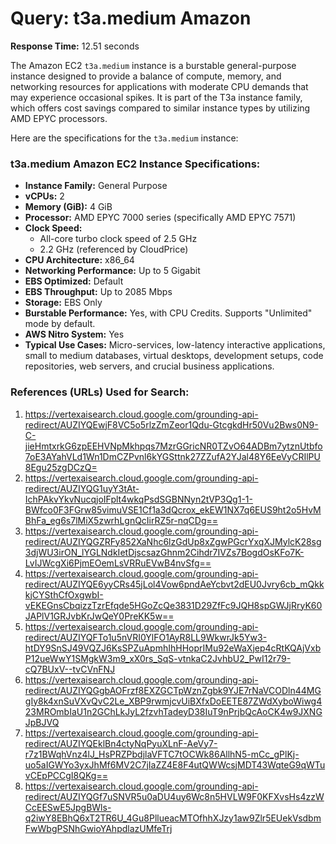 # Query: t3a.medium Amazon

**Response Time:** 12.51 seconds

The Amazon EC2 `t3a.medium` instance is a burstable general-purpose instance designed to provide a balance of compute, memory, and networking resources for applications with moderate CPU demands that may experience occasional spikes. It is part of the T3a instance family, which offers cost savings compared to similar instance types by utilizing AMD EPYC processors.

Here are the specifications for the `t3a.medium` instance:

### t3a.medium Amazon EC2 Instance Specifications:

*   **Instance Family:** General Purpose
*   **vCPUs:** 2
*   **Memory (GiB):** 4 GiB
*   **Processor:** AMD EPYC 7000 series (specifically AMD EPYC 7571)
*   **Clock Speed:**
    *   All-core turbo clock speed of 2.5 GHz
    *   2.2 GHz (referenced by CloudPrice)
*   **CPU Architecture:** x86_64
*   **Networking Performance:** Up to 5 Gigabit
*   **EBS Optimized:** Default
*   **EBS Throughput:** Up to 2085 Mbps
*   **Storage:** EBS Only
*   **Burstable Performance:** Yes, with CPU Credits. Supports "Unlimited" mode by default.
*   **AWS Nitro System:** Yes
*   **Typical Use Cases:** Micro-services, low-latency interactive applications, small to medium databases, virtual desktops, development setups, code repositories, web servers, and crucial business applications.

### References (URLs) Used for Search:

1.  https://vertexaisearch.cloud.google.com/grounding-api-redirect/AUZIYQEwjF8VC5o5rlzZmZeor1Qdu-GtcgkdHr50Vu2Bws0N9-C-jieHmtxrkG6zpEEHVNpMkhpqs7MzrGGricNR0TZvO64ADBm7ytznUtbfo7oE3AYahVLd1Wn1DmCZPvnl6kYGSttnk27ZZufA2YJal48Y6EeVyCRIlPU8Egu25zgDCzQ=
2.  https://vertexaisearch.cloud.google.com/grounding-api-redirect/AUZIYQG1uyY3tAt-IchPAkvYkvNucqjoIFplt4wkqPsdSGBNNyn2tVP3Qg1-1-BWfco0F3FGrw85vimuVSE1Cf1a3dQcrox_ekEW1NX7q6EUS9ht2o5HvMBhFa_eg6s7lMiX5zwrhLgnQcIirRZ5r-nqCDg==
3.  https://vertexaisearch.cloud.google.com/grounding-api-redirect/AUZIYQGZRFy852XaNhc6lzGdUp8xZgwPGcrYxqXJMylcK28sg3djWU3irON_lYGLNdkIetDjscsazGhnm2Cihdr7IVZs7BogdOsKFo7K-LvIJWcgXi6PjmEOemLsVRRuEVwB4nvSfg==
4.  https://vertexaisearch.cloud.google.com/grounding-api-redirect/AUZIYQE6yyCRs45jLol4Vow6pndAeYcbvt2dEU0Jvry6cb_mQkkkjCYSthCfOxgwbI-vEKEGnsCbqizzTzrEfqde5HGoZcQe3831D29ZfFc9JQH8spGWJjRryK60JAPlV1GRJvbKrJwQeY0PreKK5w==
5.  https://vertexaisearch.cloud.google.com/grounding-api-redirect/AUZIYQFTo1u5nVRI0YlFO1AyR8LL9WkwrJk5Yw3-htDY9SnSJ49VQZJ6KsSPZuApmhIhHHoprIMu92eWaXjep4cRtKQAjVxbP12ueWwY1SMgkW3m9_xX0rs_SqS-vtnkaC2JvhbU2_PwI12r79-cQ7BUxV--tvCVnFNJ
6.  https://vertexaisearch.cloud.google.com/grounding-api-redirect/AUZIYQGgbAOFrzf8EXZGCTpWznZgbk9YJE7rNaVCODln44MGgIy8k4xnSuVXvQvC2Le_XBP9rwmjcvUiBXfxDoEETE87ZWdXyboWiwg423MROmbIaU1n2GChLkJyL2fzvhTadeyD38IuT9nPrjbQcAoCK4w9JXNGJpBJVQ
7.  https://vertexaisearch.cloud.google.com/grounding-api-redirect/AUZIYQEklBn4ctyNqPyuXLnF-AeVy7-r7z1BWqhVnz4lJ_HsPRZPbdjlaVFTC7tOCWk86AllhN5-mCc_gPlKj-uo5aIGWYo3yxJhMf6MV2C7jIaZZ4E8F4utQWWcsjMDT43WqteG9qWTuvCEpPCCgI8QKg==
8.  https://vertexaisearch.cloud.google.com/grounding-api-redirect/AUZIYQGf7uSNVR5u0aDU4uy6Wc8n5HVLW9F0KFXvsHs4zzWCcEESwE5JpgBWls-q2iwY8EBhQ6xT2TR6U_4Gu8PllueacMTOfhhXJzy1aw9Zlr5EUekVsdbmFwWbgPSNhGwioYAhpdlazUMfeTrj